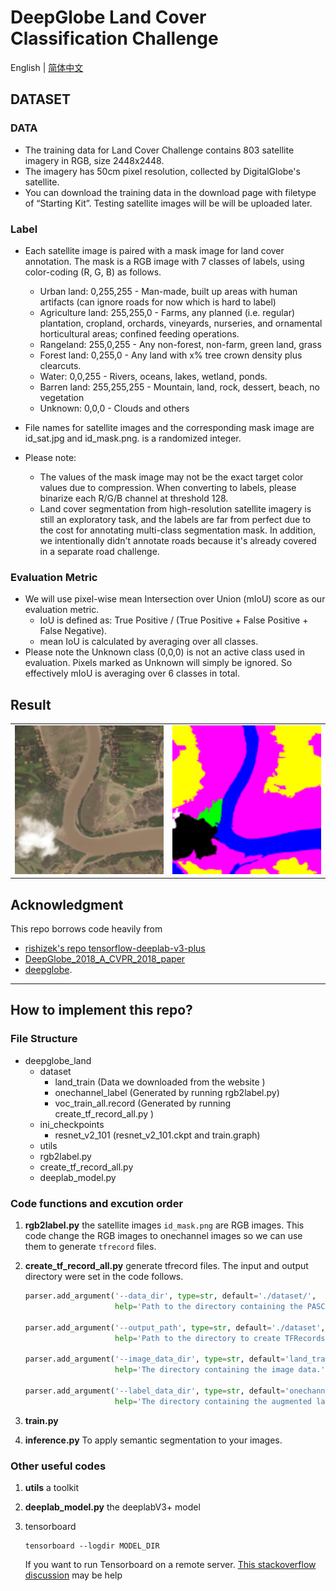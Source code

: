 # DeepGlobe Land Cover Classification Challenge
 English | [简体中文](https://github.com/GeneralLi95/deepglobe_land_cover_classification_with_deeplabv3plus/blob/master/readme_ch.md)
## DATASET
### DATA
* The training data for Land Cover Challenge contains 803 satellite imagery in RGB, size 2448x2448.
* The imagery has 50cm pixel resolution, collected by DigitalGlobe's satellite.
* You can download the training data in the download page with filetype of “Starting Kit”. Testing satellite images will be will be uploaded later.

### Label
* Each satellite image is paired with a mask image for land cover annotation. The mask is a RGB image with 7 classes of labels, using color-coding (R, G, B) as follows.
    * Urban land: 0,255,255 - Man-made, built up areas with human artifacts (can ignore roads for now which is hard to label)
    * Agriculture land: 255,255,0 - Farms, any planned (i.e. regular) plantation, cropland, orchards, vineyards, nurseries, and ornamental horticultural areas; confined feeding operations.
    * Rangeland: 255,0,255 - Any non-forest, non-farm, green land, grass
    * Forest land: 0,255,0 - Any land with x% tree crown density plus clearcuts.
    * Water: 0,0,255 - Rivers, oceans, lakes, wetland, ponds.
    * Barren land: 255,255,255 - Mountain, land, rock, dessert, beach, no vegetation
    * Unknown: 0,0,0 - Clouds and others
* File names for satellite images and the corresponding mask image are id_sat.jpg and id_mask.png. <id> is a randomized integer.

* Please note:
    * The values of the mask image may not be the exact target color values due to compression. When converting to labels, please binarize each R/G/B channel at threshold 128.
    * Land cover segmentation from high-resolution satellite imagery is still an exploratory task, and the labels are far from perfect due to the cost for annotating multi-class segmentation mask. In addition, we intentionally didn't annotate roads because it's already covered in a separate road challenge.

### Evaluation Metric
* We will use pixel-wise mean Intersection over Union (mIoU) score as our evaluation metric.
    * IoU is defined as: True Positive / (True Positive + False Positive + False Negative).
    * mean IoU is calculated by averaging over all classes.
* Please note the Unknown class (0,0,0) is not an active class used in evaluation. Pixels marked as Unknown will simply be ignored. So effectively mIoU is averaging over 6 classes in total.


## Result
<table border=0>
<tr>
    <td>
        <img src="/img/6399_sat.jpg" border=0 margin=1 width=512>
    </td>
    <td>
        <img src="/img/6399_mask.png" border=0 margin=1 width=512>
    </td>
</tr>
</table>

## Acknowledgment
This repo borrows code heavily from
- [rishizek's repo tensorflow-deeplab-v3-plus](https://github.com/rishizek/tensorflow-deeplab-v3-plus)
- [DeepGlobe_2018_A_CVPR_2018_paper](http://openaccess.thecvf.com/content_cvpr_2018_workshops/w4/html/Demir_DeepGlobe_2018_A_CVPR_2018_paper.html)
- [deepglobe](http://deepglobe.org/).

---

## How to implement this repo?

### File Structure
* deepglobe_land
  * dataset
    * land_train  (Data we downloaded from the website )
    * onechannel_label (Generated by running rgb2label.py)
    * voc_train_all.record (Generated by running create_tf_record_all.py )
  * ini_checkpoints
    * resnet_v2_101  (resnet_v2_101.ckpt and train.graph)
  * utils
  * rgb2label.py
  * create_tf_record_all.py
  * deeplab_model.py


### Code functions and excution order
1. **rgb2label.py** the satellite images `id_mask.png` are RGB images. This code change the RGB images to onechannel images so we can use them to generate `tfrecord` files.

2. **create_tf_record_all.py** generate tfrecord files. The input and output directory were set in the code follows.
    ```python
    parser.add_argument('--data_dir', type=str, default='./dataset/',
                        help='Path to the directory containing the PASCAL VOC data.')

    parser.add_argument('--output_path', type=str, default='./dataset',
                        help='Path to the directory to create TFRecords outputs.')

    parser.add_argument('--image_data_dir', type=str, default='land_train',
                        help='The directory containing the image data.')

    parser.add_argument('--label_data_dir', type=str, default='onechannel_label',
                        help='The directory containing the augmented label data.')
    ```
3. **train.py**
   
4. **inference.py** To apply semantic segmentation to your images.

### Other useful codes
1. **utils** a toolkit

2. **deeplab_model.py**  the deeplabV3+ model

3. tensorboard 
    ```
    tensorboard --logdir MODEL_DIR
    ```
   If you want to run Tensorboard on a remote server. [This stackoverflow discussion](https://stackoverflow.com/questions/37987839/how-can-i-run-tensorboard-on-a-remote-server) may be help